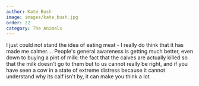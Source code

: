 ```yaml
---
author: Kate Bush
image: images/kate_bush.jpg
order: 22
category: The Animals
---
```


I just could not stand the idea of eating meat - I really do think that it has made me calmer.... People's general awareness is getting much better, even down to buying a pint of milk: the fact that the calves are actually killed so that the milk doesn't go to them but to us cannot really be right, and if you have seen a cow in a state of extreme distress because it cannot understand why its calf isn't by, it can make you think a lot
